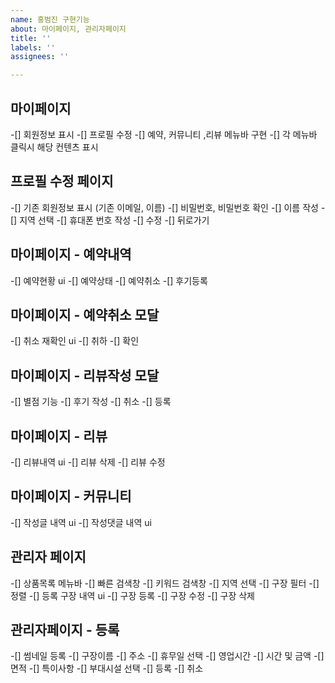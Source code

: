 ```yaml
---
name: 홍범진 구현기능
about: 마이페이지, 관리자페이지
title: ''
labels: ''
assignees: ''

---
```


## 마이페이지 

-[] 회원정보 표시
-[] 프로필 수정 
-[] 예약, 커뮤니티 ,리뷰 메뉴바 구현
-[] 각 메뉴바 클릭시 해당 컨텐츠 표시

## 프로필 수정 페이지

-[] 기존 회원정보 표시 (기존 이메일, 이름)
-[] 비밀번호, 비밀번호 확인 
-[] 이름 작성
-[] 지역 선택
-[] 휴대폰 번호 작성
-[] 수정 
-[] 뒤로가기 

## 마이페이지 - 예약내역

-[] 예약현황 ui 
-[] 예약상태
-[] 예약취소
-[] 후기등록

## 마이페이지 - 예약취소 모달

-[] 취소 재확인 ui
-[] 취하 
-[] 확인 

## 마이페이지 - 리뷰작성 모달

-[] 별점 기능
-[] 후기 작성
-[] 취소 
-[] 등록

## 마이페이지 - 리뷰

-[] 리뷰내역 ui
-[] 리뷰 삭제
-[] 리뷰 수정

## 마이페이지 - 커뮤니티

-[] 작성글 내역  ui
-[] 작성댓글 내역 ui

## 관리자 페이지

-[] 상품목록 메뉴바
-[] 빠른 검색창
-[] 키워드 검색창
-[] 지역 선택
-[] 구장 필터
-[] 정렬
-[] 등록 구장 내역 ui 
-[] 구장 등록
-[] 구장 수정
-[] 구장 삭제

## 관리자페이지 - 등록

-[] 썸네일 등록
-[] 구장이름
-[] 주소
-[] 휴무일 선택
-[] 영업시간
-[] 시간 및 금액
-[] 면적
-[] 특이사항 
-[] 부대시설 선택
-[] 등록
-[] 취소
